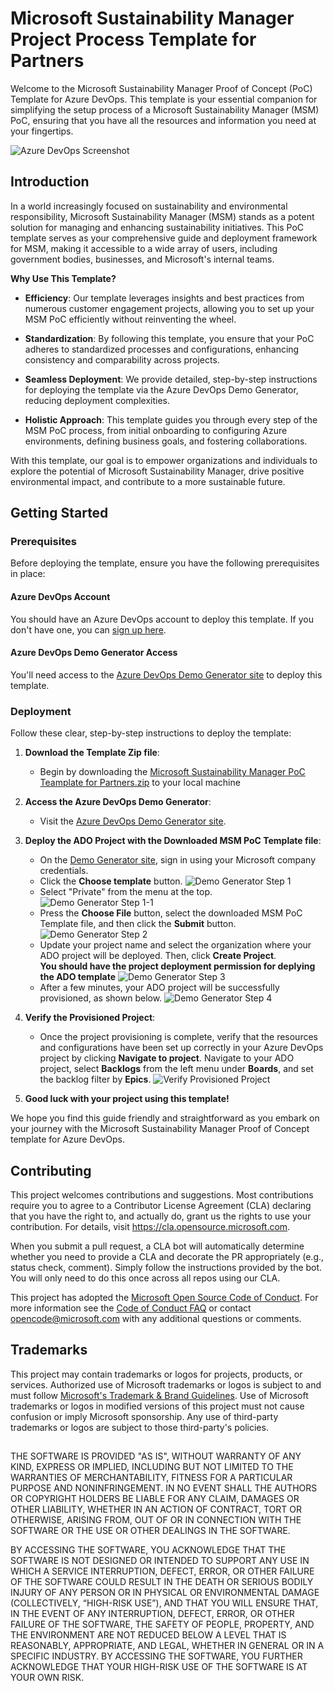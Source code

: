 # Microsoft Sustainability Manager Project Process Template for Partners

Welcome to the Microsoft Sustainability Manager Proof of Concept (PoC) Template for Azure DevOps. This template is your essential companion for simplifying the setup process of a Microsoft Sustainability Manager (MSM) PoC, ensuring that you have all the resources and information you need at your fingertips.

![Azure DevOps Screenshot](./media/ADOScreenshot.png)

## Introduction

In a world increasingly focused on sustainability and environmental responsibility, Microsoft Sustainability Manager (MSM) stands as a potent solution for managing and enhancing sustainability initiatives. This PoC template serves as your comprehensive guide and deployment framework for MSM, making it accessible to a wide array of users, including government bodies, businesses, and Microsoft's internal teams.

**Why Use This Template?**

- **Efficiency**: Our template leverages insights and best practices from numerous customer engagement projects, allowing you to set up your MSM PoC efficiently without reinventing the wheel.

- **Standardization**: By following this template, you ensure that your PoC adheres to standardized processes and configurations, enhancing consistency and comparability across projects.

- **Seamless Deployment**: We provide detailed, step-by-step instructions for deploying the template via the Azure DevOps Demo Generator, reducing deployment complexities.

- **Holistic Approach**: This template guides you through every step of the MSM PoC process, from initial onboarding to configuring Azure environments, defining business goals, and fostering collaborations.

With this template, our goal is to empower organizations and individuals to explore the potential of Microsoft Sustainability Manager, drive positive environmental impact, and contribute to a more sustainable future.

## Getting Started

### Prerequisites

Before deploying the template, ensure you have the following prerequisites in place:

#### Azure DevOps Account

You should have an Azure DevOps account to deploy this template. If you don't have one, you can [sign up here](https://learn.microsoft.com/en-us/azure/devops/user-guide/sign-up-invite-teammates?view=azure-devops).

#### Azure DevOps Demo Generator Access

You'll need access to the [Azure DevOps Demo Generator site](https://azuredevopsdemogenerator.azurewebsites.net/) to deploy this template.

### Deployment

Follow these clear, step-by-step instructions to deploy the template:

1. **Download the Template Zip file**:
   - Begin by downloading the [Microsoft Sustainability Manager PoC Teamplate for Partners.zip](https://github.com/microsoft/Microsoft-Sustainability-Manager-Project-Process-ADO-Template/blob/main/distribution/Microsoft%20Sustainability%20Manager%20PoC%20Teamplate%20for%20Partners.zip) to your local machine  

3. **Access the Azure DevOps Demo Generator**:
   - Visit the [Azure DevOps Demo Generator site](https://azuredevopsdemogenerator.azurewebsites.net/).

4. **Deploy the ADO Project with the Downloaded MSM PoC Template file**:
   - On the [Demo Generator site](https://azuredevopsdemogenerator.azurewebsites.net/), sign in using your Microsoft company credentials.
   - Click the **Choose template** button.
   ![Demo Generator Step 1](./media/DemoGenerator1.png)
   - Select "Private" from the menu at the top.
   ![Demo Generator Step 1-1](./media/DemoGenerator1-1.png)
   - Press the **Choose File** button, select the downloaded MSM PoC Template file, and then click the **Submit** button.  
   ![Demo Generator Step 2](./media/DemoGenerator2.png)
   - Update your project name and select the organization where your ADO project will be deployed. Then, click **Create Project**.  
   **You should have the project deployment permission for deplying the ADO template**
   ![Demo Generator Step 3](./media/DemoGenerator3.png)
   - After a few minutes, your ADO project will be successfully provisioned, as shown below.
   ![Demo Generator Step 4](./media/DemoGenerator4.png)

5. **Verify the Provisioned Project**:
   - Once the project provisioning is complete, verify that the resources and configurations have been set up correctly in your Azure DevOps project by clicking **Navigate to project**.
   Navigate to your ADO project, select **Backlogs** from the left menu under **Boards**, and set the backlog filter by **Epics**.
   ![Verify Provisioned Project](./media/DeployedADO.png)

6. **Good luck with your project using this template!**

We hope you find this guide friendly and straightforward as you embark on your journey with the Microsoft Sustainability Manager Proof of Concept template for Azure DevOps.
## Contributing

This project welcomes contributions and suggestions.  Most contributions require you to agree to a
Contributor License Agreement (CLA) declaring that you have the right to, and actually do, grant us
the rights to use your contribution. For details, visit https://cla.opensource.microsoft.com.

When you submit a pull request, a CLA bot will automatically determine whether you need to provide
a CLA and decorate the PR appropriately (e.g., status check, comment). Simply follow the instructions
provided by the bot. You will only need to do this once across all repos using our CLA.

This project has adopted the [Microsoft Open Source Code of Conduct](https://opensource.microsoft.com/codeofconduct/).
For more information see the [Code of Conduct FAQ](https://opensource.microsoft.com/codeofconduct/faq/) or
contact [opencode@microsoft.com](mailto:opencode@microsoft.com) with any additional questions or comments.

## Trademarks

This project may contain trademarks or logos for projects, products, or services. Authorized use of Microsoft 
trademarks or logos is subject to and must follow 
[Microsoft's Trademark & Brand Guidelines](https://www.microsoft.com/en-us/legal/intellectualproperty/trademarks/usage/general).
Use of Microsoft trademarks or logos in modified versions of this project must not cause confusion or imply Microsoft sponsorship.
Any use of third-party trademarks or logos are subject to those third-party's policies.

##   
  
THE SOFTWARE IS PROVIDED "AS IS", WITHOUT WARRANTY OF ANY KIND, EXPRESS OR IMPLIED, INCLUDING BUT NOT LIMITED TO THE WARRANTIES OF MERCHANTABILITY, FITNESS FOR A PARTICULAR PURPOSE AND NONINFRINGEMENT. IN NO EVENT SHALL THE AUTHORS OR COPYRIGHT HOLDERS BE LIABLE FOR ANY CLAIM, DAMAGES OR OTHER LIABILITY, WHETHER IN AN ACTION OF CONTRACT, TORT OR OTHERWISE, ARISING FROM, OUT OF OR IN CONNECTION WITH THE SOFTWARE OR THE USE OR OTHER DEALINGS IN THE SOFTWARE.

BY ACCESSING THE SOFTWARE, YOU ACKNOWLEDGE THAT THE SOFTWARE IS NOT DESIGNED OR INTENDED TO SUPPORT ANY USE IN WHICH A SERVICE INTERRUPTION, DEFECT, ERROR, OR OTHER FAILURE OF THE SOFTWARE COULD RESULT IN THE DEATH OR SERIOUS BODILY INJURY OF ANY PERSON OR IN PHYSICAL OR ENVIRONMENTAL DAMAGE (COLLECTIVELY, “HIGH-RISK USE”), AND THAT YOU WILL ENSURE THAT, IN THE EVENT OF ANY INTERRUPTION, DEFECT, ERROR, OR OTHER FAILURE OF THE SOFTWARE, THE SAFETY OF PEOPLE, PROPERTY, AND THE ENVIRONMENT ARE NOT REDUCED BELOW A LEVEL THAT IS REASONABLY, APPROPRIATE, AND LEGAL, WHETHER IN GENERAL OR IN A SPECIFIC INDUSTRY. BY ACCESSING THE SOFTWARE, YOU FURTHER ACKNOWLEDGE THAT YOUR HIGH-RISK USE OF THE SOFTWARE IS AT YOUR OWN RISK.
  

